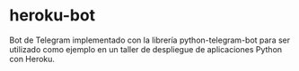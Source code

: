 # heroku-bot
Bot de Telegram implementado con la librería python-telegram-bot para ser utilizado como ejemplo en un taller de despliegue de aplicaciones Python con Heroku.

